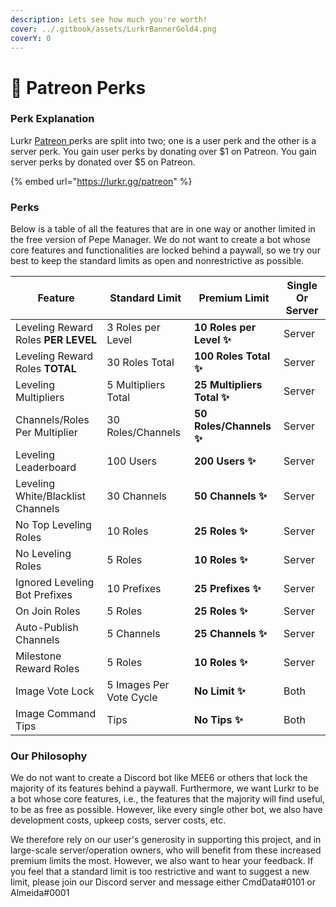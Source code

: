 ```yaml
---
description: Lets see how much you're worth!
cover: ../.gitbook/assets/LurkrBannerGold4.png
coverY: 0
---
```


# 💸 Patreon Perks

### Perk Explanation

Lurkr [Patreon ](https://lurkr.gg/patreon)perks are split into two; one is a user perk and the other is a server perk. You gain user perks by donating over $1 on Patreon. You gain server perks by donated over $5 on Patreon.

{% embed url="https://lurkr.gg/patreon" %}

### Perks

Below is a table of all the features that are in one way or another limited in the free version of Pepe Manager. We do not want to create a bot whose core features and functionalities are locked behind a paywall, so we try our best to keep the standard limits as open and nonrestrictive as possible.

| Feature                             | Standard Limit          | Premium Limit              | Single Or Server |
| ----------------------------------- | ----------------------- | -------------------------- | ---------------- |
| Leveling Reward Roles **PER LEVEL** | 3 Roles per Level       | **10 Roles per Level ✨**   | Server           |
| Leveling Reward Roles **TOTAL**     | 30 Roles Total          | **100 Roles Total ✨**      | Server           |
| Leveling Multipliers                | 5 Multipliers Total     | **25 Multipliers Total ✨** | Server           |
| Channels/Roles Per Multiplier       | 30 Roles/Channels       | **50 Roles/Channels ✨**    | Server           |
| Leveling Leaderboard                | 100 Users               | **200 Users ✨**            | Server           |
| Leveling White/Blacklist Channels   | 30 Channels             | **50 Channels ✨**          | Server           |
| No Top Leveling Roles               | 10 Roles                | **25 Roles ✨**             | Server           |
| No Leveling Roles                   | 5 Roles                 | **10 Roles ✨**             | Server           |
| Ignored Leveling Bot Prefixes       | 10 Prefixes             | **25 Prefixes ✨**          | Server           |
| On Join Roles                       | 5 Roles                 | **25 Roles ✨**             | Server           |
| Auto-Publish Channels               | 5 Channels              | **25 Channels ✨**          | Server           |
| Milestone Reward Roles              | 5 Roles                 | **10 Roles ✨**             | Server           |
| Image Vote Lock                     | 5 Images Per Vote Cycle | **No Limit ✨**             | Both             |
| Image Command Tips                  | Tips                    | **No Tips ✨**              | Both             |

### Our Philosophy

We do not want to create a Discord bot like MEE6 or others that lock the majority of its features behind a paywall. Furthermore, we want Lurkr to be a bot whose core features, i.e., the features that the majority will find useful, to be as free as possible. However, like every single other bot, we also have development costs, upkeep costs, server costs, etc.

We therefore rely on our user's generosity in supporting this project, and in large-scale server/operation owners, who will benefit from these increased premium limits the most. However, we also want to hear your feedback. If you feel that a standard limit is too restrictive and want to suggest a new limit, please join our Discord server and message either CmdData#0101 or Almeida#0001
